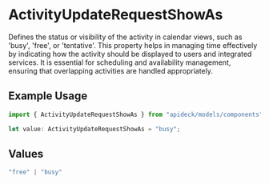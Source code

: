 # ActivityUpdateRequestShowAs

Defines the status or visibility of the activity in calendar views, such as 'busy', 'free', or 'tentative'. This property helps in managing time effectively by indicating how the activity should be displayed to users and integrated services. It is essential for scheduling and availability management, ensuring that overlapping activities are handled appropriately.

## Example Usage

```typescript
import { ActivityUpdateRequestShowAs } from "apideck/models/components";

let value: ActivityUpdateRequestShowAs = "busy";
```

## Values

```typescript
"free" | "busy"
```